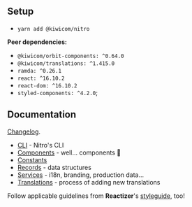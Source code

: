 ## Setup

* `yarn add @kiwicom/nitro`

**Peer dependencies:**
* `@kiwicom/orbit-components: ^0.64.0`
* `@kiwicom/translations: ^1.415.0`
* `ramda: ^0.26.1`
* `react: ^16.10.2`
* `react-dom: ^16.10.2`
* `styled-components: ^4.2.0`;

## Documentation

[Changelog](https://github.com/kiwicom/nitrolib/blob/master/CHANGELOG.md).

* [CLI](./cli.md) - Nitro's CLI
* [Components](./components.md) - well... components 🤷
* [Constants](./consts.md)
* [Records](./records.md) - data structures
* [Services](./services.md) - i18n, branding, production data...
* [Translations](./translations.md) - process of adding new translations

Follow applicable guidelines from **Reactizer**'s [styleguide](https://oreqizer.github.io/reactizer/styleguide/), too!

